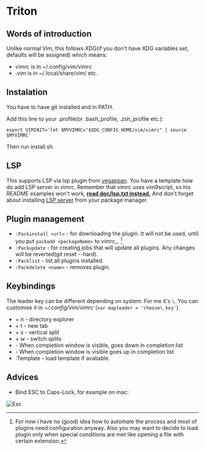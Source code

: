 # Triton

## Words of introduction

Unlike normal Vim, this follows XDG(if you don't have XDG variables set, defaults will be assigned) which means:
* vimrc is in ~/.config/vim/vimrc
* .vim is in ~/.local/share/vim/ etc.

## Instalation

You have to have git installed and in PATH.

Add this line to your .profile(or .bash\_profile, .zsh\_profile etc.):

 `export VIMINIT='let $MYVIMRC="$XDG_CONFIG_HOME/vim/vimrc" | source $MYVIMRC'`

Then run install.sh.

## LSP

This supports LSP via lsp plugin from [yegappan](https://github.com/yegappan/lsp). You have a template how do add LSP server in vimrc.
Remember that vimrc uses vim9script, so his README examples won't work, [**read doc/lsp.txt instead.**](https://github.com/yegappan/lsp/blob/main/doc/lsp.txt) And don't forget about installing [LSP server](https://microsoft.github.io/language-server-protocol/implementors/servers/) from your package manager.

## Plugin management

* `:Packinstall <url>` - for downloading the plugin. It will not be used, until you put `packadd <packageName>` to vimrc_. [^1]
* `:Packupdate` - for creating jobs that will update all plugins. Any changes will be reverted(git reset --hard).
* `:Packlist` - list all plugins installed.
* `:Packdelete <name>` - removes plugin.

## Keybindings

The leader key can be different depending on system. For me it's `\`. You can customise it in _~/.config/vim/vimrc_ (`var mapleader = 'choose\_key'`).

* <leader> + n - directory explorer 
* <leader> + t - new tab
* <leader> + s - vertical split
* <Ctrl> + w - switch splits
* <Tab> - When completion window is visible, goes down in completion list
* <Shift-Tab> - When completion window is visible goes up in completion list
* :Template - load template if avaliable.

## Advices

* Bind ESC to Caps-Lock, for example on mac:

![Esc](https://raw.github.com/DesantBucie/DesantBucie/master/easy.nvim/esc.gif)

[^1]: For now i have no (good) idea how to automate the process and most of plugins need configuration anyway. Also you may want to decide to load plugin only when special conditions are met like opening a file with certain extension.
